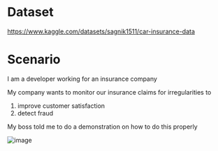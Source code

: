 # Dataset

https://www.kaggle.com/datasets/sagnik1511/car-insurance-data

# Scenario

I am a developer working for an insurance company


My company wants to monitor our insurance claims for irregularities to
   1. improve customer satisfaction
   2. detect fraud 


My boss told me to do a demonstration on how to do this properly

![image](https://user-images.githubusercontent.com/23448917/210808883-efaa6892-bd15-40b3-b581-d811babd7b94.png)
